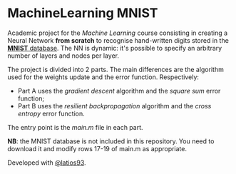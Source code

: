 # MachineLearning MNIST
Academic project for the *Machine Learning* course consisting in creating a Neural Network **from scratch** to recognise hand-written digits stored in the [**MNIST** database](http://yann.lecun.com/exdb/mnist/). The NN is dynamic: it's possible to specify an arbitrary number of layers and nodes per layer.

The project is divided into 2 parts. The main differences are the algorithm used for the weights update and the error function. Respectively:
- Part A uses the *gradient descent* algorithm and the *square sum* error function;
- Part B uses the *resilient backpropagation* algorithm and the *cross entropy* error function.

The entry point is the *main.m* file in each part.

**NB**: the MNIST database is not included in this repository. You need to download it and modify rows 17-19 of main.m as appropriate.

Developed with [@latios93](https://github.com/latios93).
